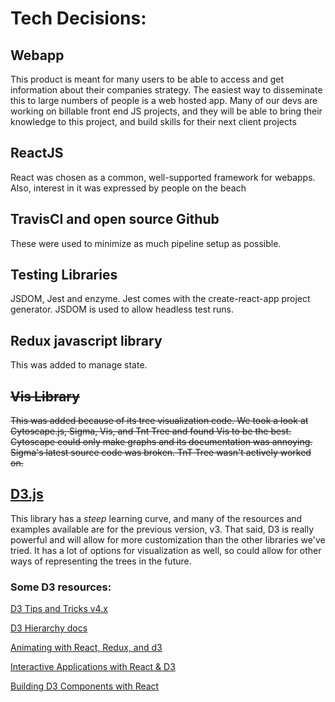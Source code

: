 # Tech Decisions:
## Webapp
This product is meant for many users to be able to access and get information about their companies strategy. The easiest way to disseminate this to large numbers of people is a web hosted app. Many of our devs are working on billable front end JS projects, and they will be able to bring their knowledge to this project, and build skills for their next client projects

## ReactJS
React was chosen as a common, well-supported framework for webapps. Also, interest in it was expressed by people on the beach

## TravisCI and open source Github
These were used to minimize as much pipeline setup as possible.

## Testing Libraries
JSDOM, Jest and enzyme. Jest comes with the create-react-app project generator. JSDOM is used to allow headless test runs.

## Redux javascript library
This was added to manage state.

## ~~Vis Library~~
~~This was added because of its tree visualization code. We took a look at Cytoscape.js, Sigma, Vis, and Tnt Tree and found Vis to be the best. Cytoscape could only make graphs and its documentation was annoying. Sigma's latest source code was broken. TnT Tree wasn't actively worked on.~~

## [D3.js](https://d3js.org/)
This library has a *steep* learning curve, and many of the resources and examples available are for the previous version, v3. That said, D3 is really powerful and will allow for more customization than the other libraries we've tried. It has a lot of options for visualization as well, so could allow for other ways of representing the trees in the future. 

### Some D3 resources:

[D3 Tips and Tricks v4.x](https://leanpub.com/d3-t-and-t-v4)

[D3 Hierarchy docs](https://github.com/d3/d3-hierarchy/blob/master/README.md)

[Animating with React, Redux, and d3](https://swizec.com/blog/animating-with-react-redux-and-d3/swizec/6775)

[Interactive Applications with React & D3](https://medium.com/@Elijah_Meeks/interactive-applications-with-react-d3-f76f7b3ebc71)

[Building D3 Components with React](https://hackernoon.com/building-d3-components-with-react-7510e4743288)
